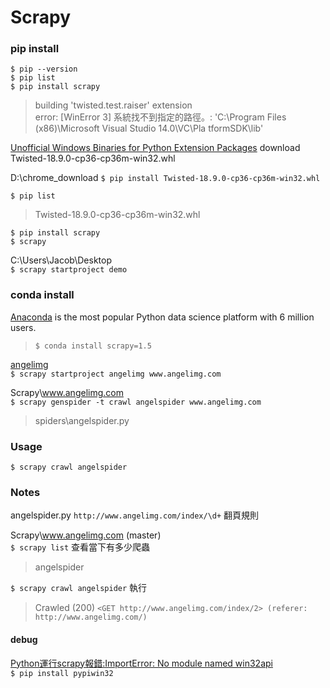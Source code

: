 # Scrapy

### pip install

`$ pip --version`  
`$ pip list`  
`$ pip install scrapy`  

> building 'twisted.test.raiser' extension  
>  error: [WinError 3] 系統找不到指定的路徑。: 'C:\\Program Files (x86)\\Microsoft Visual Studio 14.0\\VC\\Pla
tformSDK\\lib' 

[Unofficial Windows Binaries for Python Extension Packages](https://www.lfd.uci.edu/~gohlke/pythonlibs/)
download Twisted-18.9.0-cp36-cp36m-win32.whl


D:\chrome_download
`$ pip install Twisted-18.9.0-cp36-cp36m-win32.whl`  


`$ pip list`   
> Twisted-18.9.0-cp36-cp36m-win32.whl  

`$ pip install scrapy`   
`$ scrapy`  

C:\Users\Jacob\Desktop  
`$ scrapy startproject demo`  


### conda install
[Anaconda](https://www.anaconda.com/) is the most popular Python data science platform with 6 million users.
> `$ conda install scrapy=1.5`    


[angelimg](http://www.angelimg.com/)  
`$ scrapy startproject angelimg www.angelimg.com`

Scrapy\www.angelimg.com  
`$ scrapy genspider -t crawl angelspider www.angelimg.com`  
> spiders\angelspider.py


### Usage

`$ scrapy crawl angelspider`

### Notes

angelspider.py  `http://www.angelimg.com/index/\d+` 翻頁規則


Scrapy\www.angelimg.com (master)  
`$ scrapy list` 查看當下有多少爬蟲  
> angelspider  

`$ scrapy crawl angelspider`  執行 
> Crawled (200) `<GET http://www.angelimg.com/index/2> (referer: http://www.angelimg.com/)`  

#### debug

[Python運行scrapy報錯:ImportError: No module named win32api](https://blog.csdn.net/u011781521/article/details/70170783)  
`$ pip install pypiwin32`